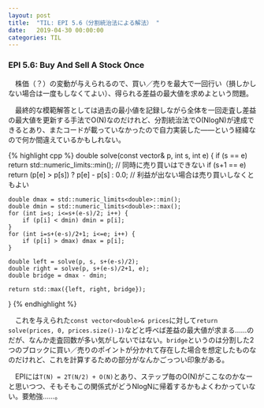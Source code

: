 ```yaml
---
layout: post
title:  "TIL: EPI 5.6（分割統治法による解法） "
date:   2019-04-30 00:00:00
categories: TIL
---
```


### EPI 5.6: Buy And Sell A Stock Once
　株価（？）の変動が与えられるので、買い／売りを最大で一回行い（損しかしない場合は一度もしなくてよい）、得られる差益の最大値を求めよという問題。  

　最終的な模範解答としては過去の最小値を記録しながら全体を一回走査し差益の最大値を更新する手法でO(N)なのだけれど、分割統治法でO(NlogN)が達成できるとあり、またコードが載っていなかったので自力実装した――という経緯なので何か間違えているかもしれない。  

{% highlight cpp %}
double solve(const vector<double>& p, int s, int e) {
    if (s == e) return std::numeric_limits<double>::min();      // 同時に売り買いはできない
    if (s+1 == e) return (p[e] > p[s]) ? p[e] - p[s] : 0.0;     // 利益が出ない場合は売り買いしなくともよい

    double dmax = std::numeric_limits<double>::min();
    double dmin = std::numeric_limits<double>::max();
    for (int i=s; i<=s+(e-s)/2; i++) {
        if (p[i] < dmin) dmin = p[i];
    }
    for (int i=s+(e-s)/2+1; i<=e; i++) {
        if (p[i] > dmax) dmax = p[i];
    }

    double left = solve(p, s, s+(e-s)/2);
    double right = solve(p, s+(e-s)/2+1, e);
    double bridge = dmax - dmin;

    return std::max({left, right, bridge});
}
{% endhighlight %}

　これを与えられた`const vector<double>& prices`に対して`return solve(prices, 0, prices.size()-1)`などと呼べば差益の最大値が求まる……のだが、なんか走査回数が多い気がしないではない。`bridge`というのは分割した2つのブロックに買い／売りのポイントが分かれて存在した場合を想定したものなのだけれど、これを計算するための部分がなんかごっつい印象がある。  

　EPIには`T(N) = 2T(N/2) + O(N)`とあり、ステップ毎のO(N)がここなのかなーと思いつつ、そもそもこの関係式がどうNlogNに帰着するかもよくわかっていない。要勉強……。
